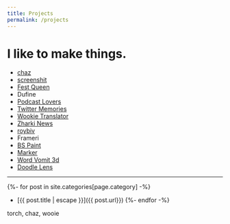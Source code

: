 ```yaml
---
title: Projects
permalink: /projects
---
```


# I like to make things.

- [chaz](https://apps.apple.com/us/app/chaz-recommendations/id1234092253)
- [screenshit](http://github.com/kevando/screenshit)
- [Fest Queen](https://apps.apple.com/us/app/fest-queen/id1223610734)
- Dufine
- [Podcast Lovers](http://podcastlovers.com)
- [Twitter Memories](http://twittermemories.com)
- [Wookie Translator](https://wookietranslator.com)
- [Zharki News](https://www.zharki.net)
- [roybiv]()
- Frameri
- [BS Paint](http://bspaint.net)
- [Marker](https://twitter.com/kevando_/status/914350723428704256)
- [Word Vomit 3d](https://apps.apple.com/us/app/word-vomit-3d/id1314707004)
- [Doodle Lens](http://doodlelens.app)
- -------

{%- for post in site.categories[page.category] -%}

- [{{ post.title | escape }}]({{ post.url}})
  {%- endfor -%}


torch, chaz, wooie